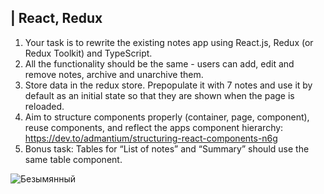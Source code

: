 ## | React, Redux

1. Your task is to rewrite the existing notes app using React.js, Redux (or Redux Toolkit) and TypeScript.
2. All the functionality should be the same - users can add, edit and remove notes, archive and unarchive them.
3. Store data in the redux store. Prepopulate it with 7 notes and use it by default as an initial state so that they are shown when the page is reloaded.
4. Aim to structure components properly (container, page, component), reuse components, and reflect the apps component hierarchy:
   https://dev.to/admantium/structuring-react-components-n6g
5. Bonus task: Tables for “List of notes” and “Summary” should use the same table component.

![Безымянный](https://user-images.githubusercontent.com/59195956/192504030-6a304047-ffb9-41ee-9199-4e7ec50fb744.png)
